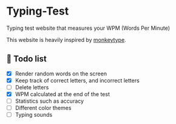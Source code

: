 # Typing-Test
Typing test website that measures your WPM (Words Per Minute)


This website is heavily inspired by [monkeytype](https://monkeytype.com/).


## 📝 Todo list
- [x] Render random words on the screen
- [x] Keep track of correct letters, and incorrect letters
- [ ] Delete letters
- [x] WPM calculated at the end of the test
- [ ] Statistics such as accuracy
- [ ] Different color themes
- [ ] Typing sounds